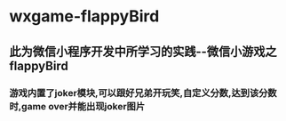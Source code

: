 # wxgame-flappyBird
## 此为微信小程序开发中所学习的实践--微信小游戏之flappyBird
### 游戏内置了joker模块,可以跟好兄弟开玩笑,自定义分数,达到该分数时,game over并能出现joker图片
